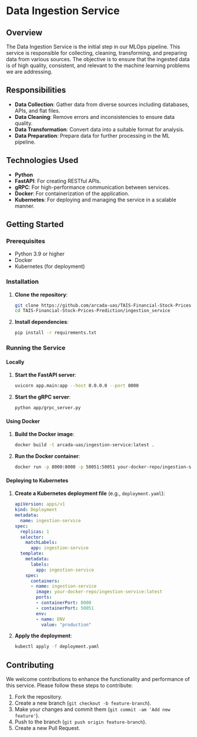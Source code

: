 # Data Ingestion Service

## Overview

The Data Ingestion Service is the initial step in our MLOps pipeline. This service is responsible for collecting, cleaning, transforming, and preparing data from various sources. The objective is to ensure that the ingested data is of high quality, consistent, and relevant to the machine learning problems we are addressing.

## Responsibilities

- **Data Collection**: Gather data from diverse sources including databases, APIs, and flat files.
- **Data Cleaning**: Remove errors and inconsistencies to ensure data quality.
- **Data Transformation**: Convert data into a suitable format for analysis.
- **Data Preparation**: Prepare data for further processing in the ML pipeline.

## Technologies Used

- **Python**
- **FastAPI**: For creating RESTful APIs.
- **gRPC**: For high-performance communication between services.
- **Docker**: For containerization of the application.
- **Kubernetes**: For deploying and managing the service in a scalable manner.

## Getting Started

### Prerequisites

- Python 3.9 or higher
- Docker
- Kubernetes (for deployment)

### Installation

1. **Clone the repository**:
    ```sh
    git clone https://github.com/arcada-uas/TAIS-Financial-Stock-Prices-Prediction.git
    cd TAIS-Financial-Stock-Prices-Prediction/ingestion_service
    ```

2. **Install dependencies**:
    ```sh
    pip install -r requirements.txt
    ```

### Running the Service

#### Locally

1. **Start the FastAPI server**:
    ```sh
    uvicorn app.main:app --host 0.0.0.0 --port 8000
    ```

2. **Start the gRPC server**:
    ```sh
    python app/grpc_server.py
    ```

#### Using Docker

1. **Build the Docker image**:
    ```sh
    docker build -t arcada-uas/ingestion-service:latest .
    ```

2. **Run the Docker container**:
    ```sh
    docker run -p 8000:8000 -p 50051:50051 your-docker-repo/ingestion-service:latest
    ```

#### Deploying to Kubernetes

1. **Create a Kubernetes deployment file** (e.g., `deployment.yaml`):
    ```yaml
    apiVersion: apps/v1
    kind: Deployment
    metadata:
      name: ingestion-service
    spec:
      replicas: 1
      selector:
        matchLabels:
          app: ingestion-service
      template:
        metadata:
          labels:
            app: ingestion-service
        spec:
          containers:
          - name: ingestion-service
            image: your-docker-repo/ingestion-service:latest
            ports:
            - containerPort: 8000
            - containerPort: 50051
            env:
            - name: ENV
              value: "production"
    ```

2. **Apply the deployment**:
    ```sh
    kubectl apply -f deployment.yaml
    ```

## Contributing

We welcome contributions to enhance the functionality and performance of this service. Please follow these steps to contribute:

1. Fork the repository.
2. Create a new branch (`git checkout -b feature-branch`).
3. Make your changes and commit them (`git commit -am 'Add new feature'`).
4. Push to the branch (`git push origin feature-branch`).
5. Create a new Pull Request.


